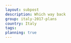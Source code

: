 ```yaml
---
layout: subpost
description: Which way back
group: italy-2017-plans
country: Italy
tags: 
planning: true
---
```


